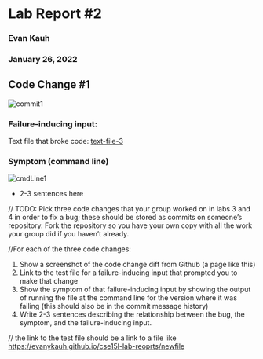 # Lab Report #2
### Evan Kauh
### January 26, 2022

## Code Change #1

 ![commit1](https://user-images.githubusercontent.com/94486303/151503604-d2ae7c26-fc32-4c0a-9263-592322d4b058.png)

### Failure-inducing input: 

Text file that broke code: [text-file-3](https://evanykauh.github.io/markdown-parse/test-file-3)


### Symptom (command line)

![cmdLine1](https://user-images.githubusercontent.com/94486303/151503435-ffe490ed-49b0-45d2-b923-a1459c6809e6.png)

- 2-3 sentences here

// TODO: Pick three code changes that your group worked on in labs 3 and 4 in order to fix a bug; these should be stored as commits on someone’s repository. Fork the repository so you have your own copy with all the work your group did if you haven’t already.

//For each of the three code changes:

1. Show a screenshot of the code change diff from Github (a page like this)
2. Link to the test file for a failure-inducing input that prompted you to make that change
3. Show the symptom of that failure-inducing input by showing the output of running the file at the command line for the version where it was failing (this should also be in the commit message history)
4. Write 2-3 sentences describing the relationship between the bug, the symptom, and the failure-inducing input.

// the link to the test file should be a link to a file like https://evanykauh.github.io/cse15l-lab-reoprts/newfile

